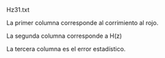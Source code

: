 Hz31.txt

La primer columna corresponde al corrimiento al rojo. 

La segunda columna corresponde a H(z)

La tercera columna es el error estadístico. 

